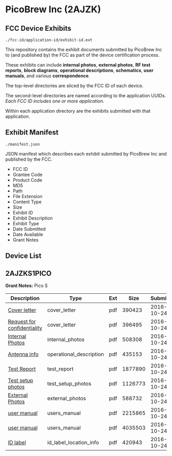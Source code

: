 # PicoBrew Inc (2AJZK)
## FCC Device Exhibits

```
./fcc-id/application-id/exhibit-id.ext
```

This repository contains the exhibit documents submitted by PicoBrew Inc to (and published by) the FCC as part of the device certification process.

These exhibits can include **internal photos**, **external photos**, **RF test reports**, **block diagrams**, **operational descriptions**, **schematics**, **user manuals**, and various **correspondence**.

The top-level directories are sliced by the FCC ID of each device.

The second-level directories are named according to the application UUIDs. *Each FCC ID includes one or more application.*

Within each application directory are the exhibits submitted with that application. 

## Exhibit Manifest

```
./manifest.json
```

JSON manifest which describes each exhibit submitted by PicoBrew Inc and published by the FCC.

- FCC ID
- Grantee Code
- Product Code
- MD5
- Path
- File Extension
- Content Type
- Size
- Exhibit ID
- Exhibit Description
- Exhibit Type
- Date Submitted
- Date Available
- Grant Notes

## Device List
## 2AJZKS1PICO
**Grant Notes:** Pico S

| Description | Type | Ext | Size | Submitted | Available |
| ----------- | ---- | --- | ---- | --------- | --------- |
| [Cover letter](2AJZKS1PICO/33c8b4ef2a0687f3b3fe93053a6273db/3172872.pdf) | cover_letter | pdf | 390423 | 2016-10-24 | 2016-10-24 |
| [Request for confidentiality](2AJZKS1PICO/33c8b4ef2a0687f3b3fe93053a6273db/3172874.pdf) | cover_letter | pdf | 396495 | 2016-10-24 | 2016-10-24 |
| [Internal Photos](2AJZKS1PICO/33c8b4ef2a0687f3b3fe93053a6273db/3172876.pdf) | internal_photos | pdf | 508308 | 2016-10-24 | 2016-10-24 |
| [Antenna info](2AJZKS1PICO/33c8b4ef2a0687f3b3fe93053a6273db/3172871.pdf) | operational_description | pdf | 435153 | 2016-10-24 | 2016-10-24 |
| [Test Report](2AJZKS1PICO/33c8b4ef2a0687f3b3fe93053a6273db/3172880.pdf) | test_report | pdf | 1877890 | 2016-10-24 | 2016-10-24 |
| [Test setup photos](2AJZKS1PICO/33c8b4ef2a0687f3b3fe93053a6273db/3172881.pdf) | test_setup_photos | pdf | 1126773 | 2016-10-24 | 2016-10-24 |
| [External Photos](2AJZKS1PICO/33c8b4ef2a0687f3b3fe93053a6273db/3172873.pdf) | external_photos | pdf | 588732 | 2016-10-24 | 2016-10-24 |
| [user manual](2AJZKS1PICO/33c8b4ef2a0687f3b3fe93053a6273db/3172882.pdf) | users_manual | pdf | 2215865 | 2016-10-24 | 2016-10-24 |
| [user manual](2AJZKS1PICO/33c8b4ef2a0687f3b3fe93053a6273db/3172883.pdf) | users_manual | pdf | 4035503 | 2016-10-24 | 2016-10-24 |
| [ID label](2AJZKS1PICO/33c8b4ef2a0687f3b3fe93053a6273db/3172877.pdf) | id_label_location_info | pdf | 420943 | 2016-10-24 | 2016-10-24 |
